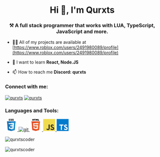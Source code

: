 <h1 align="center">Hi 👋, I'm Qurxts</h1>
<h3 align="center">⚒️ A full stack programmer that works with LUA, TypeScript, JavaScript and more.</h3>

- 👨‍💻 All of my projects are available at [https://www.roblox.com/users/2491980089/profile](https://www.roblox.com/users/2491980089/profile)

- 💭 I want to learn **React, Node.JS**

- 📫 How to reach me **Discord: qurxts**

<h3 align="left">Connect with me:</h3>
<p align="left">
<a href="https://twitter.com/qurxts" target="blank"><img align="center" src="https://raw.githubusercontent.com/rahuldkjain/github-profile-readme-generator/master/src/images/icons/Social/twitter.svg" alt="qurxts" height="30" width="40" /></a>
<a href="https://discord.gg/qurxts" target="blank"><img align="center" src="https://raw.githubusercontent.com/rahuldkjain/github-profile-readme-generator/master/src/images/icons/Social/discord.svg" alt="qurxts" height="30" width="40" /></a>
</p>

<h3 align="left">Languages and Tools:</h3>
<p align="left"> <a href="https://www.w3schools.com/css/" target="_blank" rel="noreferrer"> <img src="https://raw.githubusercontent.com/devicons/devicon/master/icons/css3/css3-original-wordmark.svg" alt="css3" width="40" height="40"/> </a> <a href="https://git-scm.com/" target="_blank" rel="noreferrer"> <img src="https://www.vectorlogo.zone/logos/git-scm/git-scm-icon.svg" alt="git" width="40" height="40"/> </a> <a href="https://www.w3.org/html/" target="_blank" rel="noreferrer"> <img src="https://raw.githubusercontent.com/devicons/devicon/master/icons/html5/html5-original-wordmark.svg" alt="html5" width="40" height="40"/> </a> <a href="https://developer.mozilla.org/en-US/docs/Web/JavaScript" target="_blank" rel="noreferrer"> <img src="https://raw.githubusercontent.com/devicons/devicon/master/icons/javascript/javascript-original.svg" alt="javascript" width="40" height="40"/> </a> <a href="https://www.typescriptlang.org/" target="_blank" rel="noreferrer"> <img src="https://raw.githubusercontent.com/devicons/devicon/master/icons/typescript/typescript-original.svg" alt="typescript" width="40" height="40"/> </a> </p>

<p><img align="center" src="https://github-readme-streak-stats.herokuapp.com/?user=qurxtscoder&" alt="qurxtscoder" /></p>
<p><img align="center" src="https://github-readme-stats.vercel.app/api/top-langs/?username=qurxtscoder&" alt="qurxtscoder" /></p>
